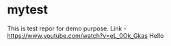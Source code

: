 # mytest
This is test repor for demo purpose.
Link - https://www.youtube.com/watch?v=eL_0Ok_Gkas
Hello
